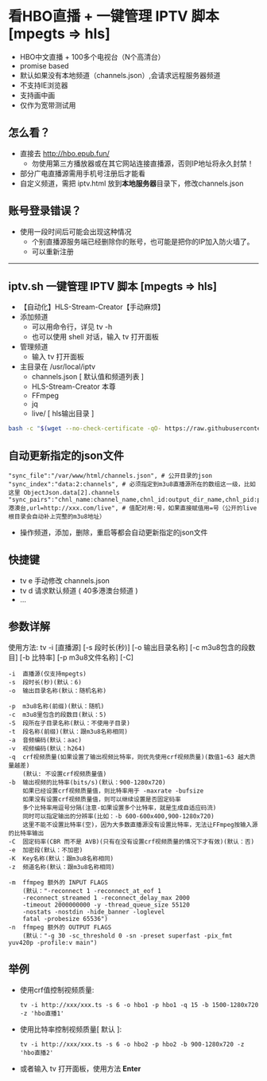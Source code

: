# 看HBO直播 + 一键管理 IPTV 脚本 [mpegts => hls]

- HBO中文直播 + 100多个电视台（N个高清台）
- promise based
- 默认如果没有本地频道（channels.json）,会请求远程服务器频道
- 不支持IE浏览器
- 支持画中画
- 仅作为宽带测试用

## 怎么看？

- 直接去 <http://hbo.epub.fun/>
  - 勿使用第三方播放器或在其它网站连接直播源，否则IP地址将永久封禁！
- 部分广电直播源需用手机号注册后才能看
- 自定义频道，需把 iptv.html 放到**本地服务器**目录下，修改channels.json

## 账号登录错误？

- 使用一段时间后可能会出现这种情况
  - 个别直播源服务端已经删除你的账号，也可能是把你的IP加入防火墙了。
  - 可以重新注册

---

## iptv.sh 一键管理 IPTV 脚本 [mpegts => hls]

- 【自动化】HLS-Stream-Creator【手动麻烦】
- 添加频道
  - 可以用命令行，详见 tv -h
  - 也可以使用 shell 对话，输入 tv 打开面板
- 管理频道
  - 输入 tv 打开面板
- 主目录在 /usr/local/iptv
  - channels.json [ 默认值和频道列表 ]
  - HLS-Stream-Creator 本尊
  - FFmpeg
  - jq
  - live/ [ hls输出目录 ]

``` bash
bash -c "$(wget --no-check-certificate -qO- https://raw.githubusercontent.com/woniuzfb/iptv/master/iptv.sh)"
```

## 自动更新指定的json文件

    "sync_file":"/var/www/html/channels.json", # 公开目录的json
    "sync_index":"data:2:channels", # 必须指定到m3u8直播源所在的数组这一级，比如这里 ObjectJson.data[2].channels
    "sync_pairs":"chnl_name:channel_name,chnl_id:output_dir_name,chnl_pid:pid,chnl_cat=港澳台,url=http://xxx.com/live", # 值配对用:号，如果直接赋值用=号（公开的live根目录会自动补上完整的m3u8地址）

- 操作频道，添加，删除，重启等都会自动更新指定的json文件

## 快捷键

- tv e 手动修改 channels.json
- tv d 请求默认频道 ( 40多港澳台频道 )
- ...

## 参数详解

使用方法: tv -i [直播源] [-s 段时长(秒)] [-o 输出目录名称] [-c m3u8包含的段数目] [-b 比特率] [-p m3u8文件名称] [-C]

    -i  直播源(仅支持mpegts)
    -s  段时长(秒)(默认：6)
    -o  输出目录名称(默认：随机名称)

    -p  m3u8名称(前缀)(默认：随机)
    -c  m3u8里包含的段数目(默认：5)
    -S  段所在子目录名称(默认：不使用子目录)
    -t  段名称(前缀)(默认：跟m3u8名称相同)
    -a  音频编码(默认：aac)
    -v  视频编码(默认：h264)
    -q  crf视频质量(如果设置了输出视频比特率，则优先使用crf视频质量)(数值1~63 越大质量越差)
        (默认: 不设置crf视频质量值)
    -b  输出视频的比特率(bits/s)(默认：900-1280x720)
        如果已经设置crf视频质量值，则比特率用于 -maxrate -bufsize
        如果没有设置crf视频质量值，则可以继续设置是否固定码率
        多个比特率用逗号分隔(注意-如果设置多个比特率，就是生成自适应码流)
        同时可以指定输出的分辨率(比如：-b 600-600x400,900-1280x720)
        这里不能不设置比特率(空)，因为大多数直播源没有设置比特率，无法让FFmpeg按输入源的比特率输出
    -C  固定码率(CBR 而不是 AVB)(只有在没有设置crf视频质量的情况下才有效)(默认：否)
    -e  加密段(默认：不加密)
    -K  Key名称(默认：跟m3u8名称相同)
    -z  频道名称(默认：跟m3u8名称相同)

    -m  ffmpeg 额外的 INPUT FLAGS
        (默认："-reconnect 1 -reconnect_at_eof 1 
        -reconnect_streamed 1 -reconnect_delay_max 2000 
        -timeout 2000000000 -y -thread_queue_size 55120 
        -nostats -nostdin -hide_banner -loglevel 
        fatal -probesize 65536")
    -n  ffmpeg 额外的 OUTPUT FLAGS
        (默认："-g 30 -sc_threshold 0 -sn -preset superfast -pix_fmt yuv420p -profile:v main")

## 举例

- 使用crf值控制视频质量:

    `tv -i http://xxx/xxx.ts -s 6 -o hbo1 -p hbo1 -q 15 -b 1500-1280x720 -z 'hbo直播1'`

- 使用比特率控制视频质量[ 默认 ]:

    `tv -i http://xxx/xxx.ts -s 6 -o hbo2 -p hbo2 -b 900-1280x720 -z 'hbo直播2'`

- 或者输入 tv 打开面板，使用方法  **Enter**
